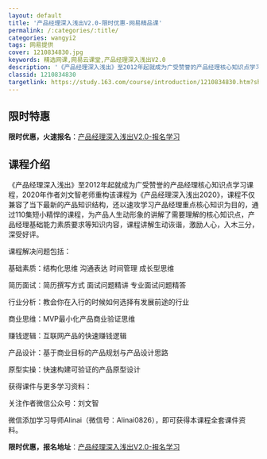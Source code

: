 ```yaml
---
layout: default
title: '产品经理深入浅出V2.0-限时优惠-网易精品课'
permalink: /:categories/:title/
categories: wangyi2
tags: 网易提供
cover: 1210834830.jpg
keywords: 精选网课,网易云课堂,产品经理深入浅出V2.0
description: '《产品经理深入浅出》至2012年起就成为广受赞誉的产品经理核心知识点学习课程，2020年作者刘文智老师重构该课程为《产品'
classid: 1210834830
targetlink: https://study.163.com/course/introduction/1210834830.htm?share=1&shareId=1025206652&utm_campaign=share&utm_medium=iphoneShare&utm_source=&utm_u=1025206652
---
```


## 限时特惠

**限时优惠，火速报名**：[产品经理深入浅出V2.0-报名学习](https://study.163.com/course/introduction/1210834830.htm?share=1&shareId=1025206652&utm_campaign=share&utm_medium=iphoneShare&utm_source=&utm_u=1025206652)

## 课程介绍

《产品经理深入浅出》至2012年起就成为广受赞誉的产品经理核心知识点学习课程，2020年作者刘文智老师重构该课程为《产品经理深入浅出2020》，课程不仅兼容了当下最新的产品知识结构，还以速攻学习产品经理重点核心知识为目的，通过110集短小精悍的课程，为产品人生动形象的讲解了需要理解的核心知识点，产品经理基础能力素质要求等知识内容，课程讲解生动诙谐，激励人心，入木三分，深受好评。



课程解决问题包括：

基础素质：结构化思维 沟通表达 时间管理 成长型思维

简历面试：简历撰写方式 面试问题精讲 专业面试问题精答

行业分析：教会你在入行的时候如何选择有发展前途的行业

商业思维：MVP最小化产品商业验证思维

赚钱逻辑：互联网产品的快速赚钱逻辑

产品设计：基于商业目标的产品规划与产品设计思路

原型实操：快速构建可验证的产品原型设计



获得课件与更多学习资料：

关注作者微信公众号：刘文智

微信添加学习导师Alinai（微信号：Alinai0826），即可获得本课程全套课件资料。

**限时优惠，报名地址**：[产品经理深入浅出V2.0-报名学习](https://study.163.com/course/introduction/1210834830.htm?share=1&shareId=1025206652&utm_campaign=share&utm_medium=iphoneShare&utm_source=&utm_u=1025206652)

